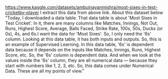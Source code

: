 https://www.kaggle.com/datasets/ambujnayanmishra/most-sixes-in-test-cricketby-player 
I extract this data from above link.
About this dataset below
"Today, I downloaded a data table. That data table is about 'Most Sixes in Test Cricket'. In it, there are many columns like Matches, Innings, Not Out, Runs, Highest Score, Average, Balls Faced, Strike Rate, 100s, 50s, Ducks (or 0s), 4s, and 6s.I want the data for 'Most Sixes'. So, I only need the '6s' column. Looking at this data table, it has both inputs and outputs. So, this is an example of Supervised Learning. In this data table, '6s' is dependent data because it depends on the inputs like Matches, Innings, Runs, Highest Score, etc. So, the '6s' column is dependent data. And when we look at the values inside the '6s' column, they are all numerical data — because they start with numbers like 1, 2, 3, etc. So, this data comes under Numerical Data. These are all my points of view."
